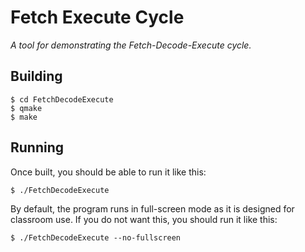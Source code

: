# Fetch Execute Cycle

_A tool for demonstrating the Fetch-Decode-Execute cycle._

## Building

    $ cd FetchDecodeExecute
    $ qmake
    $ make

## Running

Once built, you should be able to run it like this:

    $ ./FetchDecodeExecute

By default, the program runs in full-screen mode as it is designed for classroom use. If you do not want this, you should run it like this:

    $ ./FetchDecodeExecute --no-fullscreen

